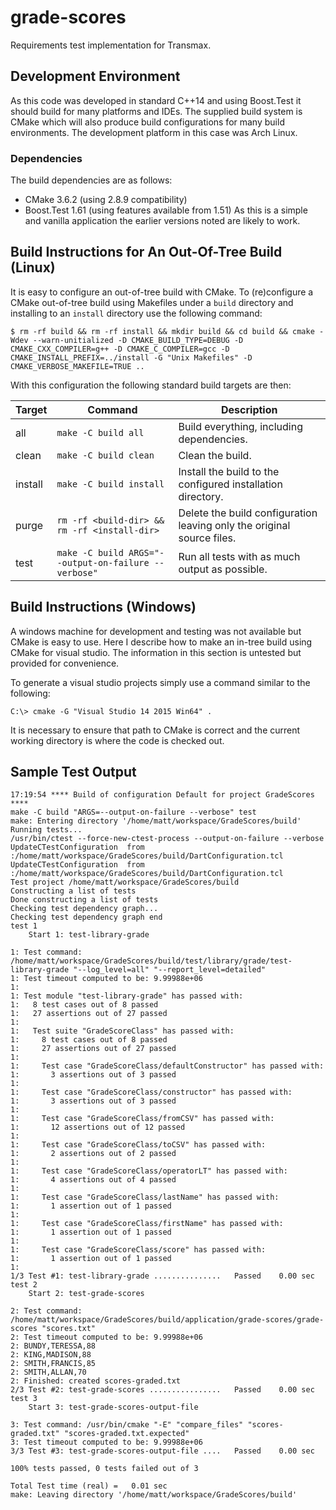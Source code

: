 # grade-scores
Requirements test implementation for Transmax.

## Development Environment
As this code was developed in standard C++14 and using Boost.Test it should build for many platforms and IDEs.
The supplied build system is CMake which will also produce build configurations for many build environments. The
development platform in this case was Arch Linux.

### Dependencies
The build dependencies are as follows:
* CMake 3.6.2 (using 2.8.9 compatibility)
* Boost.Test 1.61 (using features available from 1.51)
As this is a simple and vanilla application the earlier versions noted are likely to work.

## Build Instructions for An Out-Of-Tree Build (Linux)
It is easy to configure an out-of-tree build with CMake.
To (re)configure a CMake out-of-tree build using Makefiles under a `build` directory and installing
to an `install` directory use the following command:

`$ rm -rf build && rm -rf install && mkdir build && cd build && cmake -Wdev --warn-unitialized -D CMAKE_BUILD_TYPE=DEBUG -D CMAKE_CXX_COMPILER=g++ -D CMAKE_C_COMPILER=gcc -D CMAKE_INSTALL_PREFIX=../install -G "Unix Makefiles" -D CMAKE_VERBOSE_MAKEFILE=TRUE ..`

With this configuration the following standard build targets are then:

Target | Command | Description
------ | ------- | -----------
all | `make -C build all` | Build everything, including dependencies.
clean | `make -C build clean` | Clean the build.
install | `make -C build install` | Install the build to the configured installation directory.
purge | `rm -rf <build-dir> && rm -rf <install-dir>` | Delete the build configuration leaving only the original source files.
test | `make -C build ARGS="--output-on-failure --verbose"` | Run all tests with as much output as possible.

## Build Instructions (Windows)

A windows machine for development and testing was not available but CMake is easy to use.
Here I describe how to make an in-tree build using CMake for visual studio.
The information in this section is untested but provided for convenience.

To generate a visual studio projects simply use a command similar to the following:

`C:\> cmake -G "Visual Studio 14 2015 Win64" .`

It is necessary to ensure that path to CMake is correct and the current working directory is
where the code is checked out.

## Sample Test Output
```
17:19:54 **** Build of configuration Default for project GradeScores ****
make -C build "ARGS=--output-on-failure --verbose" test
make: Entering directory '/home/matt/workspace/GradeScores/build'
Running tests...
/usr/bin/ctest --force-new-ctest-process --output-on-failure --verbose
UpdateCTestConfiguration  from :/home/matt/workspace/GradeScores/build/DartConfiguration.tcl
UpdateCTestConfiguration  from :/home/matt/workspace/GradeScores/build/DartConfiguration.tcl
Test project /home/matt/workspace/GradeScores/build
Constructing a list of tests
Done constructing a list of tests
Checking test dependency graph...
Checking test dependency graph end
test 1
    Start 1: test-library-grade

1: Test command: /home/matt/workspace/GradeScores/build/test/library/grade/test-library-grade "--log_level=all" "--report_level=detailed"
1: Test timeout computed to be: 9.99988e+06
1:
1: Test module "test-library-grade" has passed with:
1:   8 test cases out of 8 passed
1:   27 assertions out of 27 passed
1:
1:   Test suite "GradeScoreClass" has passed with:
1:     8 test cases out of 8 passed
1:     27 assertions out of 27 passed
1:
1:     Test case "GradeScoreClass/defaultConstructor" has passed with:
1:       3 assertions out of 3 passed
1:
1:     Test case "GradeScoreClass/constructor" has passed with:
1:       3 assertions out of 3 passed
1:
1:     Test case "GradeScoreClass/fromCSV" has passed with:
1:       12 assertions out of 12 passed
1:
1:     Test case "GradeScoreClass/toCSV" has passed with:
1:       2 assertions out of 2 passed
1:
1:     Test case "GradeScoreClass/operatorLT" has passed with:
1:       4 assertions out of 4 passed
1:
1:     Test case "GradeScoreClass/lastName" has passed with:
1:       1 assertion out of 1 passed
1:
1:     Test case "GradeScoreClass/firstName" has passed with:
1:       1 assertion out of 1 passed
1:
1:     Test case "GradeScoreClass/score" has passed with:
1:       1 assertion out of 1 passed
1:
1/3 Test #1: test-library-grade ...............   Passed    0.00 sec
test 2
    Start 2: test-grade-scores

2: Test command: /home/matt/workspace/GradeScores/build/application/grade-scores/grade-scores "scores.txt"
2: Test timeout computed to be: 9.99988e+06
2: BUNDY,TERESSA,88
2: KING,MADISON,88
2: SMITH,FRANCIS,85
2: SMITH,ALLAN,70
2: Finished: created scores-graded.txt
2/3 Test #2: test-grade-scores ................   Passed    0.00 sec
test 3
    Start 3: test-grade-scores-output-file

3: Test command: /usr/bin/cmake "-E" "compare_files" "scores-graded.txt" "scores-graded.txt.expected"
3: Test timeout computed to be: 9.99988e+06
3/3 Test #3: test-grade-scores-output-file ....   Passed    0.00 sec

100% tests passed, 0 tests failed out of 3

Total Test time (real) =   0.01 sec
make: Leaving directory '/home/matt/workspace/GradeScores/build'
```
